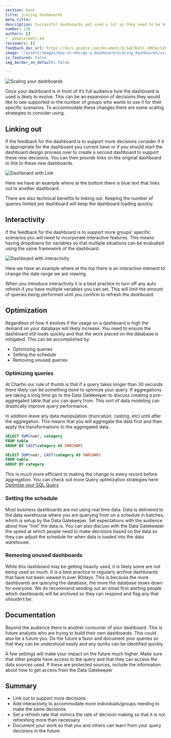 ```yaml
---
section: book
title: Scaling Dashboards
meta_title: 
description: Successful dashboards get used a lot so they need to be built to scale
number: 130
authors: []
- _people/matt.md
reviewers: [] 
feedback_doc_url: https://docs.google.com/document/d/1wE7Dah1_zBK5gcSZHdyrdsmzvuiw_mYuIln7vc0W1dU/edit?usp=sharing
image: "/assets/images/how-to-design-a-dashboard/scaling_dashboards/scaling.png"
is_featured: false
img_border_on_default: false

---
```

![Scaling your dashboards](/assets/images/how-to-design-a-dashboard/scaling_dashboards/scaling.png)

Once your dashboard is in front of it’s full audience how the dashboard is used is likely to evolve. This can be an expansion of decisions they would like to see supported or the number of groups who wants to use it for their specific scenarios. To accommodate these changes there are some scaling strategies to consider using.

## Linking out

If the feedback for the dashboard is to support more decisions consider if it is appropriate for the dashboard you current have or if you should start the dashboard design process over to create a second dashboard to support these new decisions. You can then provide links on the original dashboard to link to these new dashboards.

![Dashboard with Link](/assets/images/how-to-design-a-dashboard/scaling_dashboards/dashboard.png)

Here we have an example where at the bottom there is blue text that links out to another dashboard.

There are also technical benefits to linking out. Keeping the number of queries limited per dashboard will keep the dashboard loading quickly.

## Interactivity

If the feedback for the dashboard is to support more groups’ specific scenarios you will need to incorporate interactive features. This means having dropdowns for variables so that multiple situations can be evaluated using the same framework of the dashboard.

![Dashboard with interactivity](/assets/images/how-to-design-a-dashboard/scaling_dashboards/interactive.png)

Here we have an example where at the top there is an interactive element to change the date range we are viewing.

When you introduce interactivity it is a best practice to turn off any auto refresh if you have multiple variables you can set. This will limit the amount of queries being performed until you confirm to refresh the dashboard.

## Optimization

Regardless of how it evolves if the usage on a dashboard is high the demand on your database will likely increase. You need to ensure the dashboard still loads quickly and that the work placed on the database is mitigated. This can be accomplished by:

* Optimizing queries
* Setting the schedule
* Removing unused queries

### Optimizing queries

At Chartio our rule of thumb is that if a query takes longer than 30 seconds there likely can be something done to optimize your query. If aggregations are taking a long time go to the Data Gatekeeper to discuss creating a pre-aggregated table that you can query from. This sort of data modeling can drastically improve query performance.

In addition leave any data manipulation (truncation, casting, etc) until after the aggregation. This means that you will aggregate the data first and then apply the transformations to the aggregated data.

```sql
SELECT SUM(num), category
FROM table
GROUP BY CAST(category AS VARCHAR)
```

```sql
SELECT SUM(num), CAST(category AS VARCHAR)
FROM table
GROUP BY category
```

This is much more efficient to making the change to every record before aggregation. You can check out more Query optimization strategies here: [Optimize your SQL Query](https://dataschool.com/learn/optimize-your-sql-query)

### Setting the schedule

Most business dashboards are not using real time data. Data is delivered to the data warehouse where you are querying from on a schedule in batches, which is setup by the Data Gatekeeper. Set expectations with the audience about how “live” the data is. You can also discuss with the Data Gatekeeper the speed at which people need to make decisions based on the data so they can adjust the schedule for when data is loaded into the data warehouse.

### Removing unused dashboards

While this dashboard may be getting heavily used, it is likely some are not being used as much. It is a best practice to regularly archive dashboards that have not been viewed in over 90days. This is because the more dashboards are querying the database, the more the database slows down for everyone. We do recommend sending out an email first alerting people which dashboards will be archived so they can respond and flag any that shouldn’t be.

## Documentation

Beyond the audience there is another consumer of your dashboard. This is future analysts who are trying to build their own dashboards. This could also be a future you. Do the future a favor and document your queries so that they can be understood easily and any quirks can be identified quickly.

A few settings will make your impact on the future much higher. Make sure that other people have access to the query and that they can access the data sources used. If these are protected sources, include the information about how to get access from the Data Gatekeeper

## Summary

* Link out to support more decisions
* Add interactivity to accommodate more individuals/groups needing to make the same decisions
* Set a refresh rate that mimics the rate of decision making so that it is not refreshing more than necessary
* Document your work so that you and others can learn from your query decisions in the future.